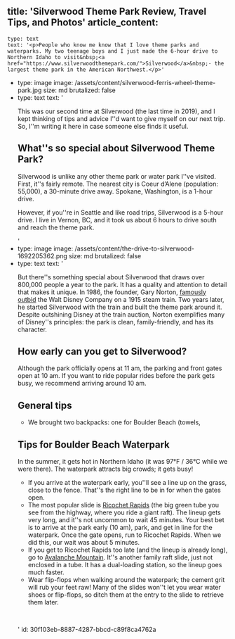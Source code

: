 title: 'Silverwood Theme Park Review, Travel Tips, and Photos'
article_content:
  -
    type: text
    text: '<p>People who know me know that I love theme parks and waterparks. My two teenage boys and I just made the 6-hour drive to Northern Idaho to visit&nbsp;<a href="https://www.silverwoodthemepark.com/">Silverwood</a>&nbsp;- the largest theme park in the American Northwest.</p>'
  -
    type: image
    image: /assets/content/silverwood-ferris-wheel-theme-park.jpg
    size: md
    brutalized: false
  -
    type: text
    text: '<p>This was our second time at Silverwood (the last time in 2019), and I kept thinking of tips and advice I''d want to give myself on our next trip. So, I''m writing it here in case someone else finds it useful.</p><h2>What''s so special about Silverwood Theme Park?</h2><p>Silverwood is unlike any other theme park or water park I''ve visited. First, it''s fairly remote. The nearest city is Coeur d’Alene (population: 55,000), a 30-minute drive away. Spokane, Washington, is a 1-hour drive.</p><p>However, if you''re in Seattle and like road trips, Silverwood is a 5-hour drive. I live in Vernon, BC, and it took us about 6 hours to drive south and reach the theme park.</p>'
  -
    type: image
    image: /assets/content/the-drive-to-silverwood-1692205362.png
    size: md
    brutalized: false
  -
    type: text
    text: '<p>But there''s something special about Silverwood that draws over 800,000 people a year to the park. It has a quality and attention to detail that makes it unique. In 1986, the founder, Gary Norton,&nbsp;<a href="https://www.silverwoodexpress.com/2018/04/04/a-step-back-into-yesteryear/">famously outbid</a>&nbsp;the Walt Disney Company on a 1915 steam train. Two years later, he started Silverwood with the train and built the theme park around it. Despite outshining Disney at the train auction, Norton exemplifies many of Disney''s principles: the park is clean, family-friendly, and has its character.</p><h2>How early can you get to Silverwood?</h2><p>Although the park officially opens at 11 am, the parking and front gates open at 10 am. If you want to ride popular rides before the park gets busy, we recommend arriving around 10 am.</p><h2>General tips</h2><ul><li>We brought two backpacks: one for Boulder Beach (towels,&nbsp;</li></ul><h2>Tips for Boulder Beach Waterpark</h2><p>In the summer, it gets hot in Northern Idaho (it was 97°F / 36°C while we were there). The waterpark attracts big crowds; it gets busy!</p><ul><li>If you arrive at the waterpark early, you''ll see a line up on the grass, close to the fence. That''s the right line to be in for when the gates open.</li><li>The most popular slide is <a href="https://www.silverwoodthemepark.com/rides/ricochet-rapids.php">Ricochet Rapids</a>&nbsp;(the big green tube you see from the highway, where you ride a giant raft). The lineup gets very long, and it''s not uncommon to wait 45 minutes. Your best bet is to arrive at the park early (10 am), park, and get in line for the waterpark. Once the gate opens, run to Ricochet Rapids. When we did this, our wait was about 5 minutes.<br></li><li>If you get to Ricochet Rapids too late (and the lineup is already long), go to <a href="https://www.silverwoodthemepark.com/rides/avalanche-mtn.php">Avalanche Mountain</a>. It''s another family raft slide, just not enclosed in a tube. It has a dual-loading station, so the lineup goes much faster.</li><li>Wear flip-flops when walking around the waterpark; the cement grit will rub your feet raw! Many of the slides won''t let you wear water shoes or flip-flops, so ditch them at the entry to the slide to retrieve them later.</li></ul><p><br></p>'
id: 30f103eb-8887-4287-bbcd-c89f8ca4762a
